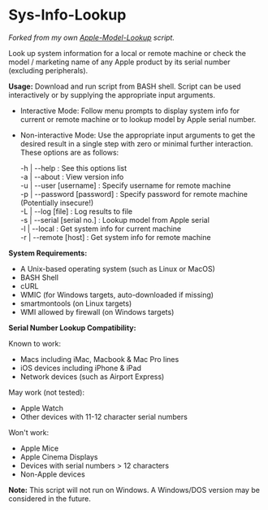 # Sys-Info-Lookup
*Forked from my own [Apple-Model-Lookup](https://github.com/wollac11/Apple-Model-Lookup/) script.*

Look up system information for a local or remote machine or check the model / marketing name of any Apple product by its serial number (excluding peripherals).

**Usage:**
Download and run script from BASH shell. Script can be used interactively or by supplying the appropriate input arguments.

- Interactive Mode: 
	Follow menu prompts to display system info for current or remote machine or to lookup model by Apple serial number.
- Non-interactive Mode: 
	Use the appropriate input arguments to get the desired result in a single step with zero or minimal further interaction.  
	These options are as follows:

	-h | --help               	: See this options list  
	-a | --about              	: View version info  
	-u | --user [username]    	: Specify username for remote machine  
	-p | --password [password]	: Specify password for remote machine (Potentially insecure!)  
	-L | --log [file]         	: Log results to file  
	-s | --serial [serial no.]	: Lookup model from Apple serial  
	-l | --local              	: Get system info for current machine  
	-r | --remote [host]  	 	: Get system info for remote machine  

**System Requirements:**

- A Unix-based operating system (such as Linux or MacOS)
- BASH Shell
- cURL
- WMIC (for Windows targets, auto-downloaded if missing)
- smartmontools (on Linux targets)
- WMI allowed by firewall (on Windows targets)

**Serial Number Lookup Compatibility:**

Known to work:  
- Macs including iMac, Macbook & Mac Pro lines  
- iOS devices including iPhone & iPad  
- Network devices (such as Airport Express)  

May work (not tested):  
- Apple Watch  
- Other devices with 11-12 character serial numbers  

Won't work:  
- Apple Mice  
- Apple Cinema Displays  
- Devices with serial numbers > 12 characters  
- Non-Apple devices


**Note:** This script will not run on Windows. A Windows/DOS version may be considered in the future.
